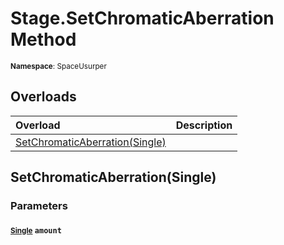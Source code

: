 # Stage.SetChromaticAberration Method

<small>**Namespace**: SpaceUsurper</small>

## Overloads

<div markdown="1" class="member-table">

| Overload | Description |
| :------- | ----------- |
| [SetChromaticAberration(Single)](#Single_) |  | 

</div>

## SetChromaticAberration(Single)
### Parameters
#### <small>[Single](https://docs.microsoft.com/en-us/dotnet/api/system.single?view=netframework-4.5)</small> `amount`

